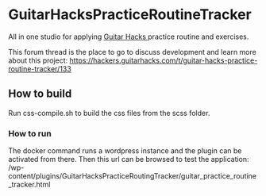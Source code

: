
# GuitarHacksPracticeRoutineTracker
All in one studio for applying [Guitar Hacks ](https://www.guitarhacks.com)practice routine and exercises.

This forum thread is the place to go to discuss development and learn more about this project:
https://hackers.guitarhacks.com/t/guitar-hacks-practice-routine-tracker/133

## How to build

Run css-compile.sh to build the css files from the scss folder.

### How to run

The docker command runs a wordpress instance and the plugin can be activated from there.
Then this url can be browsed to test the application:
/wp-content/plugins/GuitarHacksPracticeRoutingTracker/guitar_practice_routine_tracker.html

